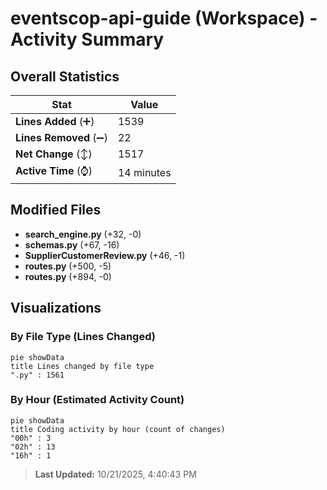 # eventscop-api-guide (Workspace) - Activity Summary 

## Overall Statistics

| Stat                   | Value                                                             |
| ---------------------- | ----------------------------------------------------------------- |
| **Lines Added** (➕)   | 1539                                          |
| **Lines Removed** (➖) | 22                                        |
| **Net Change** (↕)    | 1517                |
| **Active Time** (⌚)   | 14 minutes |


## Modified Files
- **search_engine.py** (+32, -0)
- **schemas.py** (+67, -16)
- **SupplierCustomerReview.py** (+46, -1)
- **routes.py** (+500, -5)
- **routes.py** (+894, -0)

## Visualizations

### By File Type (Lines Changed)

```mermaid
pie showData
title Lines changed by file type
".py" : 1561
```

### By Hour (Estimated Activity Count)

```mermaid
pie showData
title Coding activity by hour (count of changes)
"00h" : 3
"02h" : 13
"16h" : 1
```


> **Last Updated:** 10/21/2025, 4:40:43 PM